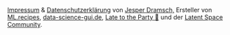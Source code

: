 <a href="{{site.baseurl_root}}{% tl impressum %}">Impressum</a> &
<a href="{{site.baseurl_root}}{% tl Privacy-policy %}">Datenschutzerklärung</a>
von <a href="https://dramsch.net">Jesper Dramsch,</a> Ersteller von <a href="https://ml.recipes">ML.recipes</a>, <a href= „https://data-science-gui.de“>data-science-gui.de</a>, <a href="https://late.email">Late to the Party 🎉</a> und der <a href="https://latent.club">Latent Space Community</a>.
